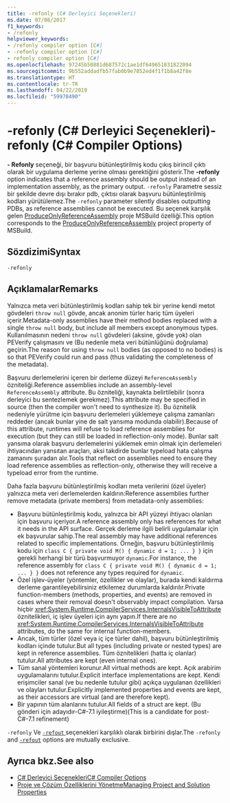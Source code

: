 ```yaml
---
title: -refonly (C# Derleyici Seçenekleri)
ms.date: 07/08/2017
f1_keywords:
- /refonly
helpviewer_keywords:
- /refonly compiler option [C#]
- -refonly compiler option [C#]
- refonly compiler option [C#]
ms.openlocfilehash: 97245b50881d687572c1ae1df649651831822094
ms.sourcegitcommit: 9b552addadfb57fab0b9e7852ed4f1f1b8a42f8e
ms.translationtype: HT
ms.contentlocale: tr-TR
ms.lasthandoff: 04/22/2019
ms.locfileid: "59978490"
---
```

# <a name="-refonly-c-compiler-options"></a><span data-ttu-id="6bc6d-102">-refonly (C# Derleyici Seçenekleri)</span><span class="sxs-lookup"><span data-stu-id="6bc6d-102">-refonly (C# Compiler Options)</span></span>

<span data-ttu-id="6bc6d-103">**- Refonly** seçeneği, bir başvuru bütünleştirilmiş kodu çıkış birincil çıktı olarak bir uygulama derleme yerine olması gerektiğini gösterir.</span><span class="sxs-lookup"><span data-stu-id="6bc6d-103">The **-refonly** option indicates that a reference assembly should be output instead of an implementation assembly, as the primary output.</span></span> <span data-ttu-id="6bc6d-104">`-refonly` Parametre sessiz bir şekilde devre dışı bırakır pdb, çıktısı olarak başvuru bütünleştirilmiş kodları yürütülemez.</span><span class="sxs-lookup"><span data-stu-id="6bc6d-104">The `-refonly` parameter silently disables outputting PDBs, as reference assemblies cannot be executed.</span></span> <span data-ttu-id="6bc6d-105">Bu seçenek karşılık gelen [ProduceOnlyReferenceAssembly](/visualstudio/msbuild/common-msbuild-project-properties) proje MSBuild özelliği.</span><span class="sxs-lookup"><span data-stu-id="6bc6d-105">This option corresponds to the [ProduceOnlyReferenceAssembly](/visualstudio/msbuild/common-msbuild-project-properties) project property of MSBuild.</span></span>

## <a name="syntax"></a><span data-ttu-id="6bc6d-106">Sözdizimi</span><span class="sxs-lookup"><span data-stu-id="6bc6d-106">Syntax</span></span>

```console
-refonly
```

## <a name="remarks"></a><span data-ttu-id="6bc6d-107">Açıklamalar</span><span class="sxs-lookup"><span data-stu-id="6bc6d-107">Remarks</span></span>

<span data-ttu-id="6bc6d-108">Yalnızca meta veri bütünleştirilmiş kodları sahip tek bir yerine kendi metot gövdeleri `throw null` gövde, ancak anonim türler hariç tüm üyeleri içerir.</span><span class="sxs-lookup"><span data-stu-id="6bc6d-108">Metadata-only assemblies have their method bodies replaced with a single `throw null` body, but include all members except anonymous types.</span></span> <span data-ttu-id="6bc6d-109">Kullanılmasının nedeni `throw null` gövdeleri (aksine, gövde yok) olan PEVerify çalışmasını ve (Bu nedenle meta veri bütünlüğünü doğrulama) geçirin.</span><span class="sxs-lookup"><span data-stu-id="6bc6d-109">The reason for using `throw null` bodies (as opposed to no bodies) is so that PEVerify could run and pass (thus validating the completeness of the metadata).</span></span>

<span data-ttu-id="6bc6d-110">Başvuru derlemelerini içeren bir derleme düzeyi `ReferenceAssembly` özniteliği.</span><span class="sxs-lookup"><span data-stu-id="6bc6d-110">Reference assemblies include an assembly-level `ReferenceAssembly` attribute.</span></span> <span data-ttu-id="6bc6d-111">Bu özniteliği, kaynakta belirtilebilir (sonra derleyici bu sentezlemek gerekmez).</span><span class="sxs-lookup"><span data-stu-id="6bc6d-111">This attribute may be specified in source (then the compiler won't need to synthesize it).</span></span> <span data-ttu-id="6bc6d-112">Bu öznitelik nedeniyle yürütme için başvuru derlemeleri yüklemeye çalışma zamanları reddeder (ancak bunlar yine de salt yansıma modunda olabilir).</span><span class="sxs-lookup"><span data-stu-id="6bc6d-112">Because of this attribute, runtimes will refuse to load reference assemblies for execution (but they can still be loaded in reflection-only mode).</span></span> <span data-ttu-id="6bc6d-113">Bunlar salt yansıma olarak başvuru derlemelerini yüklemek emin olmak için derlemeleri ihtiyacından yansıtan araçları, aksi takdirde bunlar typeload hata çalışma zamanını şuradan alır.</span><span class="sxs-lookup"><span data-stu-id="6bc6d-113">Tools that reflect on assemblies need to ensure they load reference assemblies as reflection-only, otherwise they will receive a typeload error from the runtime.</span></span>

<span data-ttu-id="6bc6d-114">Daha fazla başvuru bütünleştirilmiş kodları meta verilerini (özel üyeler) yalnızca meta veri derlemelerden kaldırın:</span><span class="sxs-lookup"><span data-stu-id="6bc6d-114">Reference assemblies further remove metadata (private members) from metadata-only assemblies:</span></span>

- <span data-ttu-id="6bc6d-115">Başvuru bütünleştirilmiş kodu, yalnızca bir API yüzeyi ihtiyacı olanları için başvuru içeriyor.</span><span class="sxs-lookup"><span data-stu-id="6bc6d-115">A reference assembly only has references for what it needs in the API surface.</span></span> <span data-ttu-id="6bc6d-116">Gerçek derleme ilgili belirli uygulamalar için ek başvurular sahip.</span><span class="sxs-lookup"><span data-stu-id="6bc6d-116">The real assembly may have additional references related to specific implementations.</span></span> <span data-ttu-id="6bc6d-117">Örneğin, başvuru bütünleştirilmiş kodu için `class C { private void M() { dynamic d = 1; ... } }` için gerekli herhangi bir türü başvurmuyor `dynamic`.</span><span class="sxs-lookup"><span data-stu-id="6bc6d-117">For instance, the reference assembly for `class C { private void M() { dynamic d = 1; ... } }` does not reference any types required for `dynamic`.</span></span>
- <span data-ttu-id="6bc6d-118">Özel işlev-üyeler (yöntemler, özellikler ve olaylar), burada kendi kaldırma derleme garantileyebilirsiniz etkilemez durumlarda kaldırılır.</span><span class="sxs-lookup"><span data-stu-id="6bc6d-118">Private function-members (methods, properties, and events) are removed in cases where their removal doesn't observably impact compilation.</span></span> <span data-ttu-id="6bc6d-119">Varsa hiçbir <xref:System.Runtime.CompilerServices.InternalsVisibleToAttribute> öznitelikleri, iç işlev üyeleri için aynı yapın.</span><span class="sxs-lookup"><span data-stu-id="6bc6d-119">If there are no <xref:System.Runtime.CompilerServices.InternalsVisibleToAttribute> attributes, do the same for internal function-members.</span></span>
- <span data-ttu-id="6bc6d-120">Ancak, tüm türler (özel veya iç içe türler dahil), başvuru bütünleştirilmiş kodları içinde tutulur.</span><span class="sxs-lookup"><span data-stu-id="6bc6d-120">But all types (including private or nested types) are kept in reference assemblies.</span></span> <span data-ttu-id="6bc6d-121">Tüm öznitelikleri (hatta iç olanlar) tutulur.</span><span class="sxs-lookup"><span data-stu-id="6bc6d-121">All attributes are kept (even internal ones).</span></span>
- <span data-ttu-id="6bc6d-122">Tüm sanal yöntemleri korunur.</span><span class="sxs-lookup"><span data-stu-id="6bc6d-122">All virtual methods are kept.</span></span> <span data-ttu-id="6bc6d-123">Açık arabirim uygulamalarını tutulur.</span><span class="sxs-lookup"><span data-stu-id="6bc6d-123">Explicit interface implementations are kept.</span></span> <span data-ttu-id="6bc6d-124">Kendi erişimciler sanal (ve bu nedenle tutulur gibi) açıkça uygulanan özellikleri ve olayları tutulur.</span><span class="sxs-lookup"><span data-stu-id="6bc6d-124">Explicitly implemented properties and events are kept, as their accessors are virtual (and are therefore kept).</span></span>
- <span data-ttu-id="6bc6d-125">Bir yapının tüm alanlarını tutulur.</span><span class="sxs-lookup"><span data-stu-id="6bc6d-125">All fields of a struct are kept.</span></span> <span data-ttu-id="6bc6d-126">(Bu gönderi için adayıdır-C#-7.1 iyileştirme)</span><span class="sxs-lookup"><span data-stu-id="6bc6d-126">(This is a candidate for post-C#-7.1 refinement)</span></span>

<span data-ttu-id="6bc6d-127">`-refonly` Ve [ `-refout` ](refout-compiler-option.md) seçenekleri karşılıklı olarak birbirini dışlar.</span><span class="sxs-lookup"><span data-stu-id="6bc6d-127">The `-refonly` and [`-refout`](refout-compiler-option.md) options are mutually exclusive.</span></span>

## <a name="see-also"></a><span data-ttu-id="6bc6d-128">Ayrıca bkz.</span><span class="sxs-lookup"><span data-stu-id="6bc6d-128">See also</span></span>

- [<span data-ttu-id="6bc6d-129">C# Derleyici Seçenekleri</span><span class="sxs-lookup"><span data-stu-id="6bc6d-129">C# Compiler Options</span></span>](../../../csharp/language-reference/compiler-options/index.md)
- [<span data-ttu-id="6bc6d-130">Proje ve Çözüm Özelliklerini Yönetme</span><span class="sxs-lookup"><span data-stu-id="6bc6d-130">Managing Project and Solution Properties</span></span>](/visualstudio/ide/managing-project-and-solution-properties)
